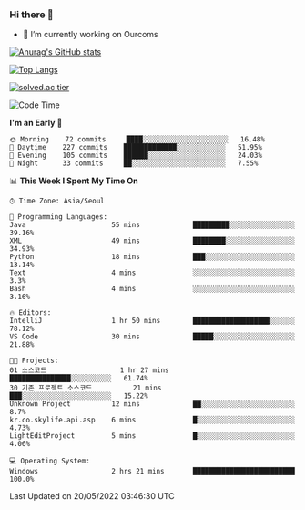 ### Hi there 👋

- 🔭 I’m currently working on Ourcoms

<!--
**Rhange/Rhange** is a ✨ _special_ ✨ repository because its `README.md` (this file) appears on your GitHub profile.

Here are some ideas to get you started:

- 🌱 I’m currently learning ...
- 👯 I’m looking to collaborate on ...
- 🤔 I’m looking for help with ...
- 💬 Ask me about ...
- 📫 How to reach me: ...
- 😄 Pronouns: ...
- ⚡ Fun fact: ...
-->

[![Anurag's GitHub stats](https://github-readme-stats.vercel.app/api?username=rhange&show_icons=true&theme=gruvbox)](https://github.com/anuraghazra/github-readme-stats)

[![Top Langs](https://github-readme-stats.vercel.app/api/top-langs/?username=rhange&layout=compact&theme=gruvbox)](https://github.com/anuraghazra/github-readme-stats)

[![solved.ac tier](http://mazassumnida.wtf/api/generate_badge?boj=rhange0511)](https://solved.ac/rhange0511)

  <!--START_SECTION:waka-->
![Code Time](http://img.shields.io/badge/Code%20Time-452%20hrs%205%20mins-blue)

**I'm an Early 🐤** 

```text
🌞 Morning    72 commits     ████░░░░░░░░░░░░░░░░░░░░░   16.48% 
🌆 Daytime    227 commits    █████████████░░░░░░░░░░░░   51.95% 
🌃 Evening    105 commits    ██████░░░░░░░░░░░░░░░░░░░   24.03% 
🌙 Night      33 commits     ██░░░░░░░░░░░░░░░░░░░░░░░   7.55%

```


📊 **This Week I Spent My Time On** 

```text
⌚︎ Time Zone: Asia/Seoul

💬 Programming Languages: 
Java                     55 mins             █████████░░░░░░░░░░░░░░░░   39.16% 
XML                      49 mins             ████████░░░░░░░░░░░░░░░░░   34.93% 
Python                   18 mins             ███░░░░░░░░░░░░░░░░░░░░░░   13.14% 
Text                     4 mins              ░░░░░░░░░░░░░░░░░░░░░░░░░   3.3% 
Bash                     4 mins              ░░░░░░░░░░░░░░░░░░░░░░░░░   3.16%

🔥 Editors: 
IntelliJ                 1 hr 50 mins        ███████████████████░░░░░░   78.12% 
VS Code                  30 mins             █████░░░░░░░░░░░░░░░░░░░░   21.88%

🐱‍💻 Projects: 
01 소스코드                  1 hr 27 mins        ███████████████░░░░░░░░░░   61.74% 
30 기존 프로젝트 소스코드          21 mins             ███░░░░░░░░░░░░░░░░░░░░░░   15.22% 
Unknown Project          12 mins             ██░░░░░░░░░░░░░░░░░░░░░░░   8.7% 
kr.co.skylife.api.asp    6 mins              █░░░░░░░░░░░░░░░░░░░░░░░░   4.73% 
LightEditProject         5 mins              █░░░░░░░░░░░░░░░░░░░░░░░░   4.06%

💻 Operating System: 
Windows                  2 hrs 21 mins       █████████████████████████   100.0%

```


 Last Updated on 20/05/2022 03:46:30 UTC
<!--END_SECTION:waka-->
